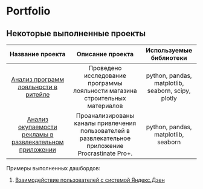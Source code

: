 # Portfolio
## Некоторые выполненные проекты

| Название проекта | Описание проекта| Используемые библиотеки |
|:---------------------------:|:---------------------------: |:---------------------------:|
|[Анализ программ лояльности в ритейле](https://github.com/ValentinaRud/Portfolio/tree/main/Analysis%20of%20loyalty%20programs%20in%20retail)|  Проведено исследование программы лояльности магазина строительных материалов|python, pandas, matplotlib, seaborn, scipy, plotly|
|[Анализ окупаемости рекламы в развлекательном приложении](https://github.com/ValentinaRud/Portfolio/tree/main/Unit%20Ecomony)|  Проанализированы каналы привлечения пользователей в развлекательное приложение Procrastinate Pro+.|python, pandas, matplotlib, seaborn|

Примеры выполненных дашбордов:
1. [Взаимодействие пользователей с системой Яндекс.Дзен](https://public.tableau.com/app/profile/valentina.r1758/viz/_16820558266530/Dashboard1)
